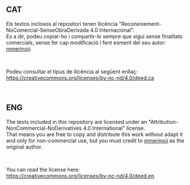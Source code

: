 <html>
  <div>
    <h2>CAT</h2>
    <p>Els textos inclosos al repositori tenen llicència "Reconeixement-NoComercial-SenseObraDerivada 4.0 Internacional".<br>Es a dir, podeu copiar-ho i compartir-lo sempre que sigui sense finalitats comercials, sense fer cap modificació i fent esment del seu autor: <a href="https://github.com/mmerinoji">mmerinoji</a>.</p>
    <br>
    <p>Podeu consultar el tipus de llicència al següent enllaç:<br><a href="https://creativecommons.org/licenses/by-nc-nd/4.0/deed.ca">https://creativecommons.org/licenses/by-nc-nd/4.0/deed.ca</a></p>
    <br>
  </div>
  <div>
    <h2>ENG</h2>
    <p>The texts included in this repository are licensed under an "Attribution-NonCommercial-NoDerivatives 4.0 International" license.<br>That means you are free to copy and distribute this work without adapt it and only for non-commercial use, but you must credit to <a href="https://github.com/mmerinoji">mmerinoji</a> as the original author.</p>
    <br>
    <p>You can read the license here:<br><a href="https://creativecommons.org/licenses/by-nc-nd/4.0/deed.en">https://creativecommons.org/licenses/by-nc-nd/4.0/deed.en</a></p>
    <br>
  </div>
</html>
